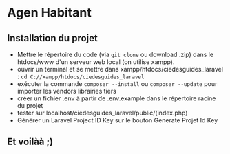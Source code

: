 # Agen Habitant

## Installation du projet
- Mettre le répertoire du code (via ```git clone``` ou download .zip) dans le htdocs/www d'un serveur web local (on utilise xampp).
- ouvrir un terminal et se mettre dans xampp/htdocs/ciedesguides_laravel : ```cd C://xampp/htdocs/ciedesguides_laravel```
- exécuter la commande ```composer --install``` ou ```composer --update``` pour importer les vendors librairies tiers
- créer un fichier .env à partir de .env.example dans le répertoire racine du projet
- tester sur localhost/ciedesguides_laravel/public/(index.php)
- Générer un Laravel Project ID Key sur le bouton Generate Projet Id Key
&nbsp;
 ## Et voilàà ;)
 

